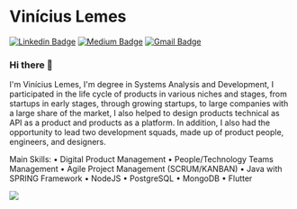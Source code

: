 # Vinícius Lemes
[![Linkedin Badge](https://img.shields.io/badge/-ViníciusLemes-blue?style=flat-square&logo=Linkedin&logoColor=white&link=https://www.linkedin.com/in/vinicius-lemes/)](https://www.linkedin.com/in/vinicius-lemes/) [![Medium Badge](https://img.shields.io/badge/-@vlemes-black?style=flat-square&labelColor=000000&logo=Medium&link=https://medium.com/@vlemes/)](https://medium.com/@vlemes/)
[![Gmail Badge](https://img.shields.io/badge/-vlemesalves@gmail.com-c14438?style=flat-square&logo=Gmail&logoColor=white&link=mailto:vlemesalves@gmail.com)](mailto:vlemesalves@gmail.com)


### Hi there 👋
I'm Vinícius Lemes, I'm degree in Systems Analysis and Development, I participated in the life cycle of products in various niches and stages, from startups in early stages, through growing startups, to large companies with a large share of the market, I also helped to design products technical as API as a product and products as a platform. In addition, I also had the opportunity to lead two development squads, made up of product people, engineers, and designers.

Main Skills:
• Digital Product Management
• People/Technology Teams Management
• Agile Project Management (SCRUM/KANBAN)
• Java with SPRING Framework
• NodeJS
• PostgreSQL
• MongoDB
• Flutter

<div>
  <a href="https://github.com/vlemes">
  <img src="https://github.com/vlemes/vlemes/blob/output/github-contribution-grid-snake.svg">
</div>

